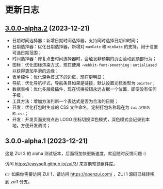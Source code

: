 # 更新日志

## [3.0.0-alpha.2](https://github.com/vuejs/vitepress/compare/3.0.0-alpha.1...3.0.0-alpha.2) (2023-12-21)

* 日期时间选择器：新增日期时间选择器，支持同时选择日期和时间；
* 日期选择器：优化日期选择器，新增对 `maxDate` 和 `minDate` 的支持，用于设置可选日期范围；
* 时间选择器：修复点击时间选择器时，会触发非预期的页面滚动到顶部行为；
* 图标：优化图标渲染方式，现在使用 `-webkit-font-smoothing：antialiased` 以获得更加平滑的边缘；
* 表单控件：优化深色模式下的边框，现在更明显；
* 导航：优化导航样式，导航条目如果是链接，默认设置光标类型为 `pointer`；
* 数据表格：优化多层级插件，现在切换按钮永远占据一个位置，即便没有任何子级；
* 工具方法：增加方法判断一个表达式是否为合法的日期；
* 开发：优化打包时生成的 CSS 文件命名，定制打包名称现在为 `zui.定制名称.css`；
* 开发：开发页面支持点击 LOGO 图标切换深色模式，深色模式会记录到本地，方便开发调试；

## 3.0.0-alpha.1 (2023-12-21)

这是 ZUI 3 的 alpha 测试版本，后面将加快更新速度，欢迎随时反馈问题 :)

访问 https://easysoft.github.io/zui/3/ 来提前预览组件库。

👉 如果你需要访问 ZUI 1，请访问 https://openzui.com/ ，ZUI 1 源码已经转移到 zui1 分支。

